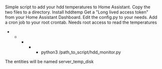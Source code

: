 Simple script to add your hdd temperatures to Home Assistant.
Copy the two files to a directory.
Install hddtemp
Get a "Long lived access token" from your Home Assistant Dashboard.
Edit the config.py to your needs.
Add a cron job to your root crontab. Needs root access to read the temperatures
* * * * * python3 /path_to_script/hdd_monitor.py

The entities will be named server_temp_disk